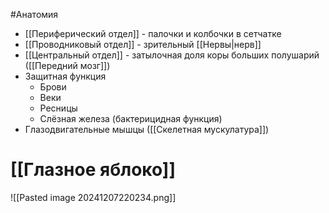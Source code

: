 #Анатомия 
- [[Периферический отдел]] - палочки и колбочки в сетчатке
- [[Проводниковый отдел]] - зрительный [[Нервы|нерв]] 
- [[Центральный отдел]] - затылочная доля коры больших полушарий ([[Передний мозг]])
- Защитная функция
	- Брови
	- Веки
	- Ресницы
	- Слёзная железа (бактерицидная функция)
- Глазодвигательные мышцы ([[Скелетная мускулатура]]) 
# [[Глазное яблоко]] 
![[Pasted image 20241207220234.png]]